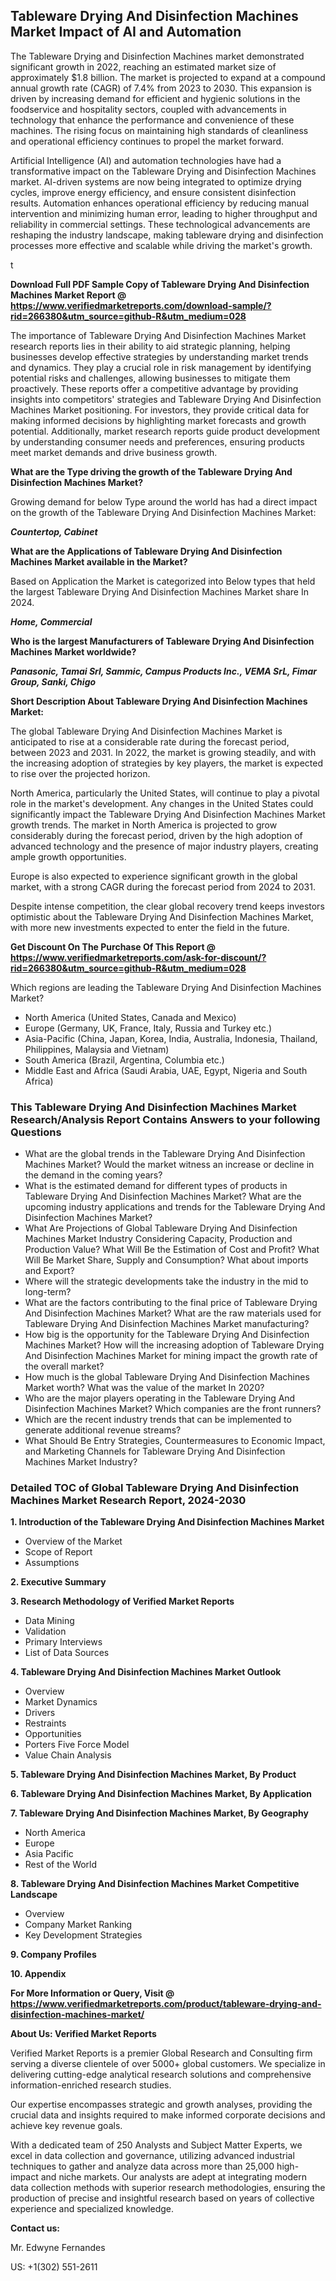 <h2>Tableware Drying And Disinfection Machines Market Impact of AI and Automation</h2><p>The Tableware Drying and Disinfection Machines market demonstrated significant growth in 2022, reaching an estimated market size of approximately $1.8 billion. The market is projected to expand at a compound annual growth rate (CAGR) of 7.4% from 2023 to 2030. This expansion is driven by increasing demand for efficient and hygienic solutions in the foodservice and hospitality sectors, coupled with advancements in technology that enhance the performance and convenience of these machines. The rising focus on maintaining high standards of cleanliness and operational efficiency continues to propel the market forward.</p><p>Artificial Intelligence (AI) and automation technologies have had a transformative impact on the Tableware Drying and Disinfection Machines market. AI-driven systems are now being integrated to optimize drying cycles, improve energy efficiency, and ensure consistent disinfection results. Automation enhances operational efficiency by reducing manual intervention and minimizing human error, leading to higher throughput and reliability in commercial settings. These technological advancements are reshaping the industry landscape, making tableware drying and disinfection processes more effective and scalable while driving the market's growth.</p>t</p><p id="" class=""><strong>Download Full PDF Sample Copy of Tableware Drying And Disinfection Machines Market Report @ <a href="https://www.verifiedmarketreports.com/download-sample/?rid=266380&utm_source=github-R&utm_medium=028" target="_blank">https://www.verifiedmarketreports.com/download-sample/?rid=266380&utm_source=github-R&utm_medium=028</a></strong></p><p>The importance of&nbsp;Tableware Drying And Disinfection Machines Market research reports lies in their ability to aid strategic planning, helping businesses develop effective strategies by understanding market trends and dynamics. They play a crucial role in risk management by identifying potential risks and challenges, allowing businesses to mitigate them proactively. These reports offer a competitive advantage by providing insights into competitors' strategies and Tableware Drying And Disinfection Machines Market positioning. For investors, they provide critical data for making informed decisions by highlighting market forecasts and growth potential. Additionally, market research reports guide product development by understanding consumer needs and preferences, ensuring products meet market demands and drive business growth.</p><p><strong>What are the&nbsp;Type driving the growth of the Tableware Drying And Disinfection Machines Market?</strong></p><p id="" class="">Growing demand for below Type around the world has had a direct impact on the growth of the Tableware Drying And Disinfection Machines Market:</p><em><strong>Countertop, Cabinet</strong></em></p><strong>What are the&nbsp;Applications&nbsp;of Tableware Drying And Disinfection Machines Market available in the Market?</strong></p><p id="" class="">Based on Application the Market is categorized into Below types that held the largest Tableware Drying And Disinfection Machines Market share In 2024.</p><em><strong>Home, Commercial</strong></em></p><strong>Who is the largest Manufacturers of Tableware Drying And Disinfection Machines Market worldwide?</strong></p><p><em><strong>Panasonic, Tamai Srl, Sammic, Campus Products Inc., VEMA SrL, Fimar Group, Sanki, Chigo</strong></em></p><p id="" class=""><strong>Short Description About Tableware Drying And Disinfection Machines Market:</strong></p><p>The global Tableware Drying And Disinfection Machines Market is anticipated to rise at a considerable rate during the forecast period, between 2023 and 2031. In 2022, the market is growing steadily, and with the increasing adoption of strategies by key players, the market is expected to rise over the projected horizon.</p><p>North America, particularly the United States, will continue to play a pivotal role in the market's development. Any changes in the United States could significantly impact the Tableware Drying And Disinfection Machines Market growth trends. The market in North America is projected to grow considerably during the forecast period, driven by the high adoption of advanced technology and the presence of major industry players, creating ample growth opportunities.</p><p>Europe is also expected to experience significant growth in the global market, with a strong CAGR during the forecast period from 2024 to 2031.</p><p>Despite intense competition, the clear global recovery trend keeps investors optimistic about the Tableware Drying And Disinfection Machines Market, with more new investments expected to enter the field in the future.</p><p id="" class=""><strong>Get Discount On The Purchase Of This Report @ <a href="https://www.verifiedmarketreports.com/ask-for-discount/?rid=266380&utm_source=github-R&utm_medium=028" target="_blank">https://www.verifiedmarketreports.com/ask-for-discount/?rid=266380&utm_source=github-R&utm_medium=028</a></strong></p>Which regions are leading the Tableware Drying And Disinfection Machines Market?</p><ul><li>North America (United States, Canada and Mexico)</li><li>Europe (Germany, UK, France, Italy, Russia and Turkey etc.)</li><li>Asia-Pacific (China, Japan, Korea, India, Australia, Indonesia, Thailand, Philippines, Malaysia and Vietnam)</li><li>South America (Brazil, Argentina, Columbia etc.)</li><li>Middle East and Africa (Saudi Arabia, UAE, Egypt, Nigeria and South Africa)</li></ul><h3 id="" class="">This Tableware Drying And Disinfection Machines Market Research/Analysis Report Contains Answers to your following Questions</h3><ul><li>What are the global trends in the Tableware Drying And Disinfection Machines Market? Would the market witness an increase or decline in the demand in the coming years?</li><li>What is the estimated demand for different types of products in Tableware Drying And Disinfection Machines Market? What are the upcoming industry applications and trends for the Tableware Drying And Disinfection Machines Market?</li><li>What Are Projections of Global Tableware Drying And Disinfection Machines Market Industry Considering Capacity, Production and Production Value? What Will Be the Estimation of Cost and Profit? What Will Be Market Share, Supply and Consumption? What about imports and Export?</li><li>Where will the strategic developments take the industry in the mid to long-term?</li><li>What are the factors contributing to the final price of Tableware Drying And Disinfection Machines Market? What are the raw materials used for Tableware Drying And Disinfection Machines Market manufacturing?</li><li>How big is the opportunity for the Tableware Drying And Disinfection Machines Market? How will the increasing adoption of Tableware Drying And Disinfection Machines Market for mining impact the growth rate of the overall market?</li><li>How much is the global Tableware Drying And Disinfection Machines Market worth? What was the value of the market In 2020?</li><li>Who are the major players operating in the Tableware Drying And Disinfection Machines Market? Which companies are the front runners?</li><li>Which are the recent industry trends that can be implemented to generate additional revenue streams?</li><li>What Should Be Entry Strategies, Countermeasures to Economic Impact, and Marketing Channels for Tableware Drying And Disinfection Machines Market Industry?</li></ul><h3 id="" class="">Detailed TOC of Global Tableware Drying And Disinfection Machines Market Research Report, 2024-2030</h3><p id="" class=""><strong>1. Introduction of the Tableware Drying And Disinfection Machines Market</strong></p><ul><li>Overview of the Market</li><li>Scope of Report</li><li>Assumptions</li></ul><p id="" class=""><strong>2. Executive Summary</strong></p><p id="" class=""><strong>3. Research Methodology of Verified Market Reports</strong></p><ul><li>Data Mining</li><li>Validation</li><li>Primary Interviews</li><li>List of Data Sources</li></ul><p id="" class=""><strong>4. Tableware Drying And Disinfection Machines Market Outlook</strong></p><ul><li>Overview</li><li>Market Dynamics</li><li>Drivers</li><li>Restraints</li><li>Opportunities</li><li>Porters Five Force Model</li><li>Value Chain Analysis</li></ul><p id="" class=""><strong>5. Tableware Drying And Disinfection Machines Market, By Product</strong></p><p id="" class=""><strong>6. Tableware Drying And Disinfection Machines Market, By Application</strong></p><p id="" class=""><strong>7. Tableware Drying And Disinfection Machines Market, By Geography</strong></p><ul><li>North America</li><li>Europe</li><li>Asia Pacific</li><li>Rest of the World</li></ul><p id="" class=""><strong>8. Tableware Drying And Disinfection Machines Market Competitive Landscape</strong></p><ul><li>Overview</li><li>Company Market Ranking</li><li>Key Development Strategies</li></ul><p id="" class=""><strong>9. Company Profiles</strong></p><p id="" class=""><strong>10. Appendix</strong></p><p id="" class=""><strong>For More Information or Query, Visit @ <a href="https://www.verifiedmarketreports.com/product/tableware-drying-and-disinfection-machines-market/" target="_blank">https://www.verifiedmarketreports.com/product/tableware-drying-and-disinfection-machines-market/</a></strong></p><p id="" class=""><strong>About Us: Verified Market Reports</strong></p><p id="" class="">Verified Market Reports is a premier Global Research and Consulting firm serving a diverse clientele of over 5000+ global customers. We specialize in delivering cutting-edge analytical research solutions and comprehensive information-enriched research studies.</p><p id="" class="">Our expertise encompasses strategic and growth analyses, providing the crucial data and insights required to make informed corporate decisions and achieve key revenue goals.</p><p id="" class="">With a dedicated team of 250 Analysts and Subject Matter Experts, we excel in data collection and governance, utilizing advanced industrial techniques to gather and analyze data across more than 25,000 high-impact and niche markets. Our analysts are adept at integrating modern data collection methods with superior research methodologies, ensuring the production of precise and insightful research based on years of collective experience and specialized knowledge.</p><p id="" class=""><strong>Contact us:</strong></p><p id="" class="">Mr. Edwyne Fernandes</p><p id="" class="">US: +1(302) 551-2611</p>